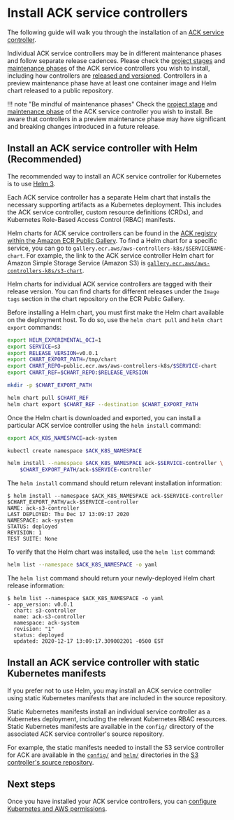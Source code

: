 # Install ACK service controllers

The following guide will walk you through the installation of an [ACK service controller][ack-services].

Individual ACK service controllers may be in different maintenance phases and follow separate release cadences. Please check the [project stages][proj-stages] and [maintenance phases][maint-phases] of the ACK service controllers you wish to install, including how controllers are [released and versioned][rel-ver]. Controllers in a preview maintenance phase have at least one container image and Helm chart released to a public repository. 

!!! note "Be mindful of maintenance phases"
    Check the [project stage][proj-stages] and [maintenance phase][maint-phases] of the ACK service controller you wish to install. Be aware that controllers in a preview maintenance phase may have significant and breaking changes introduced in a future release.

[ack-services]: https://aws-controllers-k8s.github.io/community/services/
[proj-stages]: https://aws-controllers-k8s.github.io/community/releases/#project-stages
[maint-phases]: https://aws-controllers-k8s.github.io/community/releases/#maintenance-phases
[rel-ver]: https://aws-controllers-k8s.github.io/community/releases/#releases-and-versioning

## Install an ACK service controller with Helm (Recommended)

The recommended way to install an ACK service controller for Kubernetes is to use [Helm 3][helm-3-install].

[helm-3-install]: https://helm.sh/docs/intro/install/

Each ACK service controller has a separate Helm chart that installs the necessary supporting artifacts as a Kubernetes deployment. This includes the ACK service controller, custom resource definitions (CRDs), and Kubernetes Role-Based Access Control (RBAC) manifests.

Helm charts for ACK service controllers can be found in the [ACK registry within the Amazon ECR Public Gallery][ack-ecr-gallery]. To find a Helm chart for a specific service, you can go to `gallery.ecr.aws/aws-controllers-k8s/$SERVICENAME-chart`. For example, the link to the ACK service controller Helm chart for Amazon Simple Storage Service (Amazon S3) is [`gallery.ecr.aws/aws-controllers-k8s/s3-chart`][s3-ecr-chart].

Helm charts for individual ACK service controllers are tagged with their release version. You can find charts for different releases under the `Image tags` section in the chart repository on the ECR Public Gallery.

[ack-ecr-gallery]: https://gallery.ecr.aws/aws-controllers-k8s
[s3-ecr-chart]: https://gallery.ecr.aws/aws-controllers-k8s/s3-chart

Before installing a Helm chart, you must first make the Helm chart available on the deployment host. To do so, use the `helm chart pull` and `helm chart export` commands:

```bash
export HELM_EXPERIMENTAL_OCI=1
export SERVICE=s3
export RELEASE_VERSION=v0.0.1
export CHART_EXPORT_PATH=/tmp/chart
export CHART_REPO=public.ecr.aws/aws-controllers-k8s/$SERVICE-chart
export CHART_REF=$CHART_REPO:$RELEASE_VERSION

mkdir -p $CHART_EXPORT_PATH

helm chart pull $CHART_REF
helm chart export $CHART_REF --destination $CHART_EXPORT_PATH
```

Once the Helm chart is downloaded and exported, you can install a particular ACK service controller using the `helm install` command:

```bash
export ACK_K8S_NAMESPACE=ack-system

kubectl create namespace $ACK_K8S_NAMESPACE

helm install --namespace $ACK_K8S_NAMESPACE ack-$SERVICE-controller \
    $CHART_EXPORT_PATH/ack-$SERVICE-controller
```

The `helm install` command should return relevant installation information:

```
$ helm install --namespace $ACK_K8S_NAMESPACE ack-$SERVICE-controller $CHART_EXPORT_PATH/ack-$SERVICE-controller
NAME: ack-s3-controller
LAST DEPLOYED: Thu Dec 17 13:09:17 2020
NAMESPACE: ack-system
STATUS: deployed
REVISION: 1
TEST SUITE: None
```

To verify that the Helm chart was installed, use the `helm list` command:

```bash
helm list --namespace $ACK_K8S_NAMESPACE -o yaml
```

The `helm list` command should return your newly-deployed Helm chart release information:

```
$ helm list --namespace $ACK_K8S_NAMESPACE -o yaml
- app_version: v0.0.1
  chart: s3-controller
  name: ack-s3-controller
  namespace: ack-system
  revision: "1"
  status: deployed
  updated: 2020-12-17 13:09:17.309002201 -0500 EST
```

## Install an ACK service controller with static Kubernetes manifests

If you prefer not to use Helm, you may install an ACK service controller using static Kubernetes manifests that are included in the source repository. 

Static Kubernetes manifests install an individual service controller as a Kubernetes deployment, including the relevant Kubernetes RBAC resources. Static Kubernetes manifests are available in the `config/` directory of the associated ACK service controller's source repository.

For example, the static manifests needed to install the S3 service controller for ACK are available in the [`config/`][s3-config-dir] and [`helm/`][s3-helm-dir] directories in the [S3 controller's source repository][s3-repo].

[s3-config-dir]: https://github.com/aws-controllers-k8s/s3-controller/tree/main/config
[s3-helm-dir]: https://github.com/aws-controllers-k8s/s3-controller/tree/main/helm
[s3-repo]: https://github.com/aws-controllers-k8s/s3-controller

## Next steps

Once you have installed your ACK service controllers, you can [configure Kubernetes and AWS permissions][authorization].

[authorization]: https://aws-controllers-k8s.github.io/community/user-docs/authorization-and-access/
